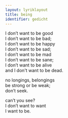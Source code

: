 ```yaml
---
layout: lyriklayout
title: being
identifier: gedicht
---
```


I don’t want to be good  
I don’t want to be bad;  
I don’t want to be happy  
I don’t want to be sad;  
I don’t want to be mad  
I don’t want to be sane;  
I don’t want to be alive   
and I don't want to be dead.    

no longings, belongings   
be strong or be weak;  
don’t seek.  

can’t you see?  
I don’t want to want  
I want to be.  
